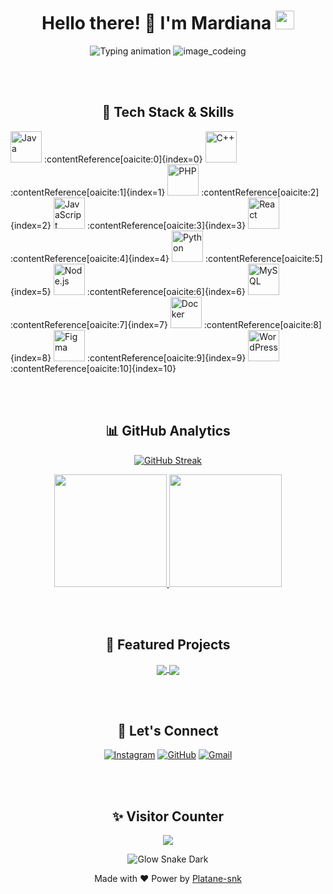 <h1 align="center">Hello there! 👋 I'm Mardiana <img src="https://media.giphy.com/media/hvRJCLFzcasrR4ia7z/giphy.gif" width="30px"></h1>

<div align="center">
<img src="https://readme-typing-svg.demolab.com?font=Fira+Code&size=25&pause=1000&color=00C4FF&center=true&vCenter=true&width=435&lines=Coding+With+Coffee;Debugging+Like+a+Pro;Bugs+Are+Just+Features;Pushing+Code+Not+Panic" alt="Typing animation" />

  <img src="https://user-images.githubusercontent.com/74038190/212750155-3ceddfbd-19d3-40a3-87af-8d329c8323c4.gif" alt="image_codeing"/>
</div>

<br><br>

<h2 align="center">🚀 Tech Stack & Skills</h2>

  
<img src="https://img.icons8.com/color/48/000000/java-coffee-cup-logo.gif" height="50" alt="Java" title="Java"/> :contentReference[oaicite:0]{index=0}
<img src="https://img.icons8.com/color/48/000000/c-plus-plus-logo.gif" height="50" alt="C++" title="C++"/> :contentReference[oaicite:1]{index=1}
<img src="https://img.icons8.com/color/48/000000/php-logo.gif" height="50" alt="PHP" title="PHP"/> :contentReference[oaicite:2]{index=2}
<img src="https://img.icons8.com/color/48/000000/javascript-logo.gif" height="50" alt="JavaScript" title="JavaScript"/> :contentReference[oaicite:3]{index=3}
<img src="https://img.icons8.com/color/48/000000/react-native-logo.gif" height="50" alt="React" title="React"/> :contentReference[oaicite:4]{index=4}
<img src="https://img.icons8.com/color/48/000000/python-logo.gif" height="50" alt="Python" title="Python"/> :contentReference[oaicite:5]{index=5}
<img src="https://img.icons8.com/color/48/000000/nodejs.gif" height="50" alt="Node.js" title="Node.js"/> :contentReference[oaicite:6]{index=6}
<img src="https://img.icons8.com/color/48/000000/mysql-logo.gif" height="50" alt="MySQL" title="MySQL"/> :contentReference[oaicite:7]{index=7}
<img src="https://img.icons8.com/color/48/000000/docker.gif" height="50" alt="Docker" title="Docker"/> :contentReference[oaicite:8]{index=8}
<img src="https://img.icons8.com/color/48/000000/figma--v1.gif" height="50" alt="Figma" title="Figma"/> :contentReference[oaicite:9]{index=9}
<img src="https://img.icons8.com/color/48/000000/wordpress.gif" height="50" alt="WordPress" title="WordPress"/> :contentReference[oaicite:10]{index=10}


<br><br>

<h2 align="center">📊 GitHub Analytics</h2>

<div align="center">

  [![GitHub Streak](https://streak-stats.demolab.com?user=mardiana36&theme=dark&background=0d1117&border=00C4FF&stroke=00C4FF&ring=00C4FF&fire=FF79C6&currStreakNum=FFFFFF&sideNums=FFFFFF&currStreakLabel=00C4FF&sideLabels=00C4FF&dates=8A8A8A)](https://git.io/streak-stats)
    
</div>

<div align="center">
  <a href="https://github.com/mardiana36">
    <img height="180em" src="https://github-readme-stats.vercel.app/api?username=mardiana36&show_icons=true&theme=radical&include_all_commits=true&count_private=true&bg_color=0d1117&title_color=00C4FF&icon_color=00C4FF&text_color=FFFFFF" />
    <img height="180em" src="https://github-readme-stats.vercel.app/api/top-langs/?username=mardiana36&layout=compact&langs_count=8&theme=radical&bg_color=0d1117&title_color=00C4FF&text_color=FFFFFF" />
  </a>
</div>

<br><br>

<h2 align="center">🌟 Featured Projects</h2>
<div align="center">
  <a href="https://mardiana36.github.io/FreeFlex.github.io">
    <img align="center" src="https://github-readme-stats.vercel.app/api/pin/?username=mardiana36&repo=FreeFlex.github.io&theme=radical&bg_color=0d1117&title_color=00C4FF" />
  </a>
  <a href="https://mardiana36.github.io/tracoid.github.io">
    <img align="center" src="https://github-readme-stats.vercel.app/api/pin/?username=mardiana36&repo=tracoid.github.io&theme=radical&bg_color=0d1117&title_color=00C4FF" />
  </a>
</div>

<br><br>

<h2 align="center">🤝 Let's Connect</h2>
<div align="center">
  
  [![Instagram](https://img.shields.io/badge/Instagram-%23E4405F.svg?style=for-the-badge&logo=Instagram&logoColor=white&animation=spin&labelColor=0d1117)](https://instagram.com/mardiana_036)
  [![GitHub](https://img.shields.io/badge/GitHub-100000?style=for-the-badge&logo=github&logoColor=white&animation=spin&labelColor=0d1117)](https://github.com/mardiana36)
  [![Gmail](https://img.shields.io/badge/Gmail-D14836?style=for-the-badge&logo=gmail&logoColor=white&animation=spin&labelColor=0d1117)](mailto:kelikimardiana@gmail.com)
  
</div>

<br><br>

<h2 align="center">✨ Visitor Counter</h2>
<div align="center">
  <img src="https://profile-counter.glitch.me/mardiana36/count.svg" />
</div>
  
<div align="center">
  
![Glow Snake Dark](https://mardiana36.github.io/mardiana36/glow-snake-dark.svg)

</div>
<p align="center">Made with ❤️ Power by <a href="https://github.com/Platane/snk">Platane-snk</a></p>


